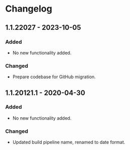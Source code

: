 # Changelog

## 1.1.22027 - 2023-10-05
### Added
- No new functionality added.

### Changed
- Prepare codebase for GitHub migration.

## 1.1.20121.1 - 2020-04-30
### Added
- No new functionality added.

### Changed
- Updated build pipeline name, renamed to date format.

